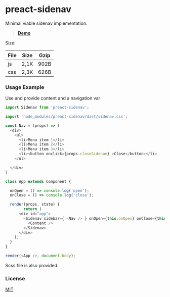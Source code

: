# preact-sidenav

Minimal viable sidenav implementation.

> **[Demo](https://jsfiddle.net/jordic/sqj852y4/)**


Size:

| File | Size | Gzip |
|------|------|----- |
| js   | 2,1K | 902B |
| css  | 2,3K | 626B |



### Usage Example

Use <Sidenav> and provide content and a navigation var 

```js
import Sidenav from 'preact-sidenav';

import 'node_modules/preact-sidenav/dist/sidenav.css';

const Nav = (props) => (
  <div>
    <ul>
      <li>Menu item 1</li>
      <li>Menu item 2</li>
      <li>Menu item 3</li>
      <li><button onclick={props.closeSidenav} >Close</button></li>
    </ul>

  </div>
)

class App extends Component {

  onOpen = () => console.log('open');
  onClose = () => console.log('close');

  render(props, state) {
		return (
      <div id="app">
        <Sidenav sidebar={ <Nav /> } onOpen={this.onOpen} onClose={this.onClose}>
          <Content />
        </Sidenav>
      </div>
    );
  }
}

render(<App />, document.body);
```

Scss file is also provided


### License

[MIT]

[MIT]: http://choosealicense.com/licenses/mit/
